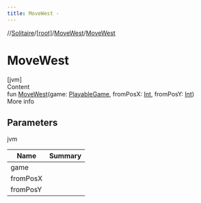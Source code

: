 ```yaml
---
title: MoveWest -
---
```

//[Solitaire](../../index.md)/[[root]](../index.md)/[MoveWest](index.md)/[MoveWest](-move-west.md)



# MoveWest  
[jvm]  
Content  
fun [MoveWest](-move-west.md)(game: [PlayableGame](../-playable-game/index.md), fromPosX: [Int](https://kotlinlang.org/api/latest/jvm/stdlib/kotlin/-int/index.html), fromPosY: [Int](https://kotlinlang.org/api/latest/jvm/stdlib/kotlin/-int/index.html))  
More info  


## Parameters  
  
jvm  
  
|  Name|  Summary| 
|---|---|
| <a name="/MoveWest/MoveWest/#PlayableGame#kotlin.Int#kotlin.Int/PointingToDeclaration/"></a>game| <a name="/MoveWest/MoveWest/#PlayableGame#kotlin.Int#kotlin.Int/PointingToDeclaration/"></a>
| <a name="/MoveWest/MoveWest/#PlayableGame#kotlin.Int#kotlin.Int/PointingToDeclaration/"></a>fromPosX| <a name="/MoveWest/MoveWest/#PlayableGame#kotlin.Int#kotlin.Int/PointingToDeclaration/"></a>
| <a name="/MoveWest/MoveWest/#PlayableGame#kotlin.Int#kotlin.Int/PointingToDeclaration/"></a>fromPosY| <a name="/MoveWest/MoveWest/#PlayableGame#kotlin.Int#kotlin.Int/PointingToDeclaration/"></a>
  
  



